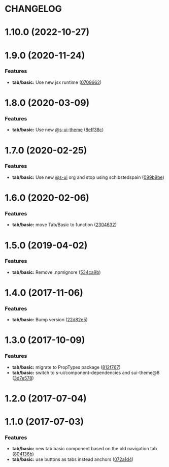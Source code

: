 # CHANGELOG

# 1.10.0 (2022-10-27)



# 1.9.0 (2020-11-24)


### Features

* **tab/basic:** Use new jsx runtime ([0709662](https://github.com/SUI-Components/adevinta-spain-components/commit/0709662fa7b1c8b64fd19cb1755c481382812127))



# 1.8.0 (2020-03-09)


### Features

* **tab/basic:** Use new [@s-ui-theme](https://github.com/s-ui-theme) ([8eff38c](https://github.com/SUI-Components/adevinta-spain-components/commit/8eff38c6ef06e6a662fe6c024a9634faf926c0bf))



# 1.7.0 (2020-02-25)


### Features

* **tab/basic:** Use new [@s-ui](https://github.com/s-ui) org and stop using schibstedspain ([099b9be](https://github.com/SUI-Components/adevinta-spain-components/commit/099b9be6b50ce5a8f620d11023a480852f135d2a))



# 1.6.0 (2020-02-06)


### Features

* **tab/basic:** move Tab/Basic to function ([2304632](https://github.com/SUI-Components/adevinta-spain-components/commit/23046324503b38b9ec7097acf1c52973f28c5238))



# 1.5.0 (2019-04-02)


### Features

* **tab/basic:** Remove .npmignore ([534ca9b](https://github.com/SUI-Components/adevinta-spain-components/commit/534ca9b625aa023ae42173f9862ecce0a02fb832))



# 1.4.0 (2017-11-06)


### Features

* **tab/basic:** Bump version ([22d82e5](https://github.com/SUI-Components/adevinta-spain-components/commit/22d82e59da5d72528e07dc32fb4b37db1ff10c16))



# 1.3.0 (2017-10-09)


### Features

* **tab/basic:** migrate to PropTypes package ([812f767](https://github.com/SUI-Components/adevinta-spain-components/commit/812f76708271b7071f1ae1cface9ac1961c0aa48))
* **tab/basic:** switch to s-ui/component-dependencies and sui-theme@8 ([3d7e578](https://github.com/SUI-Components/adevinta-spain-components/commit/3d7e57817bff587d1b4e4de7cbbe08aec7e40394))



# 1.2.0 (2017-07-04)



# 1.1.0 (2017-07-03)


### Features

* **tab/basic:** new tab basic component based on the old navigation tab ([804136b](https://github.com/SUI-Components/adevinta-spain-components/commit/804136b419e427e015e4245cd2671a9245738329))
* **tab/basic:** use buttons as tabs instead anchors ([072a1d4](https://github.com/SUI-Components/adevinta-spain-components/commit/072a1d4e25ab065cebbd4d861420d996dc9e24fd))



